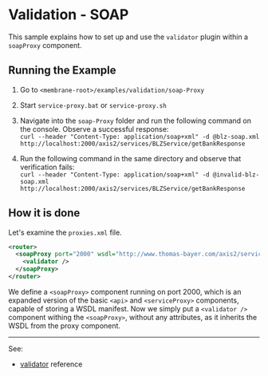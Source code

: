 # Validation - SOAP

This sample explains how to set up and use the `validator` plugin within a `soapProxy` component.


## Running the Example

1. Go to `<membrane-root>/examples/validation/soap-Proxy`


2. Start `service-proxy.bat` or `service-proxy.sh`


3. Navigate into the `soap-Proxy` folder and run the following command on the console. Observe a successful response:  
    `curl --header "Content-Type: application/soap+xml" -d @blz-soap.xml http://localhost:2000/axis2/services/BLZService/getBankResponse`


4. Run the following command in the same directory and observe that verification fails:  
    `curl --header "Content-Type: application/soap+xml" -d @invalid-blz-soap.xml http://localhost:2000/axis2/services/BLZService/getBankResponse`

## How it is done

Let's examine  the `proxies.xml` file.

```xml
<router>
  <soapProxy port="2000" wsdl="http://www.thomas-bayer.com/axis2/services/BLZService?wsdl">
    <validator />
  </soapProxy>
</router>
```

We define a `<soapProxy>` component running on port 2000, which is an expanded version of the basic `<api>` and `<serviceProxy>` components, capable of storing a WSDL manifest.
Now we simply put a `<validator />` component withing the `<soapProxy>`, without any attributes, as it inherits the WSDL from the proxy component.

---
See:
- [validator](https://membrane-soa.org/api-gateway-doc/current/configuration/reference/validator.htm) reference